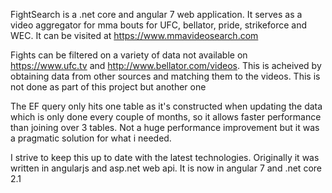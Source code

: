 FightSearch is a .net core and angular 7 web application. It serves as a video aggregator for mma bouts for UFC, bellator, pride, strikeforce and WEC. It can be visited at https://www.mmavideosearch.com

Fights can be filtered on a variety of data not available on https://www.ufc.tv and http://www.bellator.com/videos. This is acheived by obtaining data from other sources and matching them to the videos. This is not done as part of this project but another one

The EF query only hits one table as it's constructed when updating the data which is only done every couple of months, so it allows faster performance than joining over 3 tables. Not a huge performance improvement but it was a pragmatic solution for what i needed.

I strive to keep this up to date with the latest technologies. Originally it was written in angularjs and asp.net web api. It is now in angular 7 and .net core 2.1

